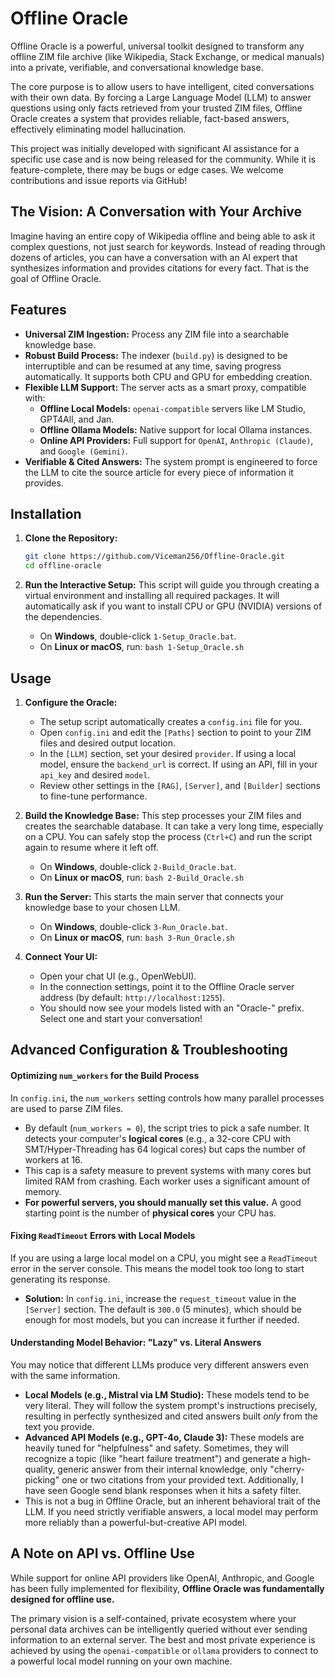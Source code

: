 # Offline Oracle

Offline Oracle is a powerful, universal toolkit designed to transform any offline ZIM file archive (like Wikipedia, Stack Exchange, or medical manuals) into a private, verifiable, and conversational knowledge base.

The core purpose is to allow users to have intelligent, cited conversations with their own data. By forcing a Large Language Model (LLM) to answer questions using only facts retrieved from your trusted ZIM files, Offline Oracle creates a system that provides reliable, fact-based answers, effectively eliminating model hallucination.

This project was initially developed with significant AI assistance for a specific use case and is now being released for the community. While it is feature-complete, there may be bugs or edge cases. We welcome contributions and issue reports via GitHub!

## The Vision: A Conversation with Your Archive

Imagine having an entire copy of Wikipedia offline and being able to ask it complex questions, not just search for keywords. Instead of reading through dozens of articles, you can have a conversation with an AI expert that synthesizes information and provides citations for every fact. That is the goal of Offline Oracle.

## Features

-   **Universal ZIM Ingestion:** Process any ZIM file into a searchable knowledge base.
-   **Robust Build Process:** The indexer (`build.py`) is designed to be interruptible and can be resumed at any time, saving progress automatically. It supports both CPU and GPU for embedding creation.
-   **Flexible LLM Support:** The server acts as a smart proxy, compatible with:
    -   **Offline Local Models:** `openai-compatible` servers like LM Studio, GPT4All, and Jan.
    -   **Offline Ollama Models:** Native support for local Ollama instances.
    -   **Online API Providers:** Full support for `OpenAI`, `Anthropic (Claude)`, and `Google (Gemini)`.
-   **Verifiable & Cited Answers:** The system prompt is engineered to force the LLM to cite the source article for every piece of information it provides.

## Installation

1.  **Clone the Repository:**
    ```bash
    git clone https://github.com/Viceman256/Offline-Oracle.git
    cd offline-oracle
    ```

2.  **Run the Interactive Setup:**
    This script will guide you through creating a virtual environment and installing all required packages. It will automatically ask if you want to install CPU or GPU (NVIDIA) versions of the dependencies.

    -   On **Windows**, double-click `1-Setup_Oracle.bat`.
    -   On **Linux or macOS**, run: `bash 1-Setup_Oracle.sh`

## Usage

1.  **Configure the Oracle:**
    -   The setup script automatically creates a `config.ini` file for you.
    -   Open `config.ini` and edit the `[Paths]` section to point to your ZIM files and desired output location.
    -   In the `[LLM]` section, set your desired `provider`. If using a local model, ensure the `backend_url` is correct. If using an API, fill in your `api_key` and desired `model`.
    -   Review other settings in the `[RAG]`, `[Server]`, and `[Builder]` sections to fine-tune performance.

2.  **Build the Knowledge Base:**
    This step processes your ZIM files and creates the searchable database. It can take a very long time, especially on a CPU. You can safely stop the process (`Ctrl+C`) and run the script again to resume where it left off.

    -   On **Windows**, double-click `2-Build_Oracle.bat`.
    -   On **Linux or macOS**, run: `bash 2-Build_Oracle.sh`

3.  **Run the Server:**
    This starts the main server that connects your knowledge base to your chosen LLM.

    -   On **Windows**, double-click `3-Run_Oracle.bat`.
    -   On **Linux or macOS**, run: `bash 3-Run_Oracle.sh`

4.  **Connect Your UI:**
    -   Open your chat UI (e.g., OpenWebUI).
    -   In the connection settings, point it to the Offline Oracle server address (by default: `http://localhost:1255`).
    -   You should now see your models listed with an "Oracle-" prefix. Select one and start your conversation!

## Advanced Configuration & Troubleshooting

#### Optimizing `num_workers` for the Build Process

In `config.ini`, the `num_workers` setting controls how many parallel processes are used to parse ZIM files.
-   By default (`num_workers = 0`), the script tries to pick a safe number. It detects your computer's **logical cores** (e.g., a 32-core CPU with SMT/Hyper-Threading has 64 logical cores) but caps the number of workers at 16.
-   This cap is a safety measure to prevent systems with many cores but limited RAM from crashing. Each worker uses a significant amount of memory.
-   **For powerful servers, you should manually set this value.** A good starting point is the number of **physical cores** your CPU has. 

#### Fixing `ReadTimeout` Errors with Local Models

If you are using a large local model on a CPU, you might see a `ReadTimeout` error in the server console. This means the model took too long to start generating its response.
-   **Solution:** In `config.ini`, increase the `request_timeout` value in the `[Server]` section. The default is `300.0` (5 minutes), which should be enough for most models, but you can increase it further if needed.

#### Understanding Model Behavior: "Lazy" vs. Literal Answers

You may notice that different LLMs produce very different answers even with the same information.
-   **Local Models (e.g., Mistral via LM Studio):** These models tend to be very literal. They will follow the system prompt's instructions precisely, resulting in perfectly synthesized and cited answers built *only* from the text you provide.
-   **Advanced API Models (e.g., GPT-4o, Claude 3):** These models are heavily tuned for "helpfulness" and safety. Sometimes, they will recognize a topic (like "heart failure treatment") and generate a high-quality, generic answer from their internal knowledge, only "cherry-picking" one or two citations from your provided text. Additionally, I have seen Google send blank responses when it hits a safety filter.
-   This is not a bug in Offline Oracle, but an inherent behavioral trait of the LLM. If you need strictly verifiable answers, a local model may perform more reliably than a powerful-but-creative API model.

## A Note on API vs. Offline Use

While support for online API providers like OpenAI, Anthropic, and Google has been fully implemented for flexibility, **Offline Oracle was fundamentally designed for offline use.**

The primary vision is a self-contained, private ecosystem where your personal data archives can be intelligently queried without ever sending information to an external server. The best and most private experience is achieved by using the `openai-compatible` or `ollama` providers to connect to a powerful local model running on your own machine.
